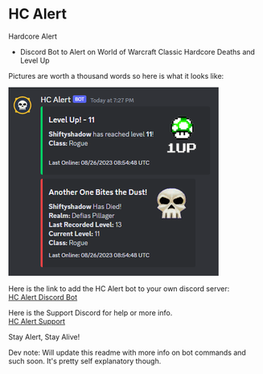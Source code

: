 # HC Alert
Hardcore Alert
- Discord Bot to Alert on World of Warcraft Classic Hardcore Deaths and Level Up  

Pictures are worth a thousand words so here is what it looks like:  

![](https://raw.githubusercontent.com/ninthwalker/HCAlert/main/screenshots/hcalert_example.png)  

Here is the link to add the HC Alert bot to your own discord server:  
[HC Alert Discord Bot](https://discord.com/api/oauth2/authorize?client_id=1145545491237572688&permissions=18432&scope=bot)    
  
Here is the Support Discord for help or more info.  
[HC Alert Support](https://discord.gg/X6eZCexAFz)    
  
Stay Alert, Stay Alive!  

Dev note: Will update this readme with more info on bot commands and such soon. 
It's pretty self explanatory though.
